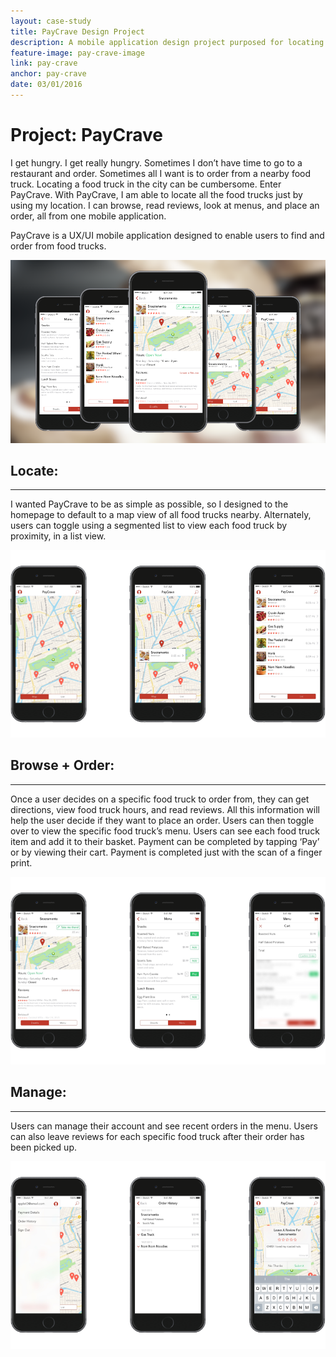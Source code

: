 ```yaml
---
layout: case-study
title: PayCrave Design Project
description: A mobile application design project purposed for locating and ordering from nearby food trucks. Work included user research, wireframing, and designing high-fidelity mockups.
feature-image: pay-crave-image
link: pay-crave
anchor: pay-crave
date: 03/01/2016
---
```


# Project: PayCrave

I get hungry. I get really hungry. Sometimes I don’t have time to go to a restaurant and order. Sometimes all I want is to order from a nearby food truck. Locating a food truck in the city can be cumbersome. Enter PayCrave. With PayCrave, I am able to locate all the food trucks just by using my location. I can browse, read reviews, look at menus, and place an order, all from one mobile application.


PayCrave is a UX/UI mobile application designed to enable users to find and order from food trucks.

!["Pay-Crave-Hero"](/assets/images/phone-stack.png)

## Locate:
---

I wanted PayCrave to be as simple as possible, so I designed to the homepage to default to a map view of all food trucks nearby. Alternately, users can toggle using a segmented list to view each food truck by proximity, in a list view.

!["paycrave-locate"](/assets/images/paycrave-locate.png)

## Browse + Order:
---

Once a user decides on a specific food truck to order from, they can get directions, view food truck hours, and read reviews. All this information will help the user decide if they want to place an order. Users can then toggle over to view the specific food truck’s menu. Users can see each food truck item and add it to their basket. Payment can be completed by tapping ‘Pay’ or by viewing their cart. Payment is completed just with the scan of a finger print.

!["paycrave-order](/assets/images/paycrave-order.png)

## Manage:
---

Users can manage their account and see recent orders in the menu. Users can also leave reviews for each specific food truck after their order has been picked up.

!["paycrave-manage](/assets/images/paycrave-manage.png)